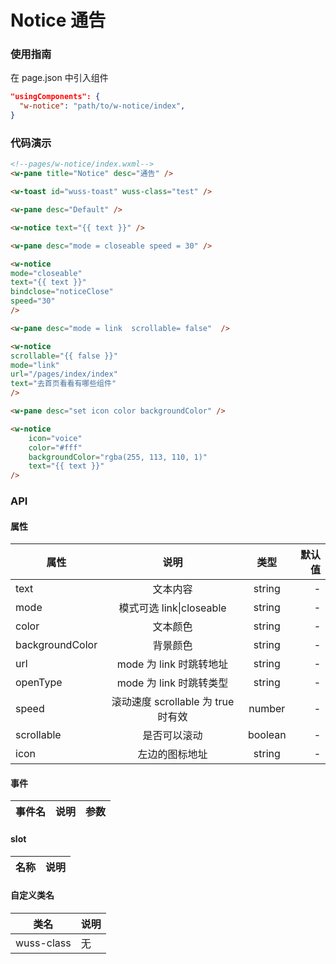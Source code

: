 # Notice 通告

### 使用指南

在 page.json 中引入组件

```json
"usingComponents": {
  "w-notice": "path/to/w-notice/index",
}
```

### 代码演示

```html
<!--pages/w-notice/index.wxml-->
<w-pane title="Notice" desc="通告" />

<w-toast id="wuss-toast" wuss-class="test" />

<w-pane desc="Default" />

<w-notice text="{{ text }}" />

<w-pane desc="mode = closeable speed = 30" />

<w-notice
mode="closeable"
text="{{ text }}"
bindclose="noticeClose"
speed="30"
/>

<w-pane desc="mode = link  scrollable= false"  />

<w-notice
scrollable="{{ false }}"
mode="link"
url="/pages/index/index"
text="去首页看看有哪些组件"
/>

<w-pane desc="set icon color backgroundColor" />

<w-notice
	icon="voice"
	color="#fff"
	backgroundColor="rgba(255, 113, 110, 1)"
	text="{{ text }}"
/>
```

### API

#### 属性

| 属性            |                说明                |  类型   | 默认值 |
| --------------- | :--------------------------------: | :-----: | -----: |
| text            |              文本内容              | string  |      - |
| mode            |      模式可选 link\|closeable      | string  |      - |
| color           |              文本颜色              | string  |      - |
| backgroundColor |              背景颜色              | string  |      - |
| url             |      mode 为 link 时跳转地址       | string  |      - |
| openType        |      mode 为 link 时跳转类型       | string  |      - |
| speed           | 滚动速度 scrollable 为 true 时有效 | number  |      - |
| scrollable      |            是否可以滚动            | boolean |      - |
| icon            |           左边的图标地址           | string  |      - |

#### 事件

| 事件名 | 说明 | 参数 |
| ------ | ---- | ---- |


#### slot

| 名称 | 说明 |
| ---- | ---- |


#### 自定义类名

| 类名       | 说明 |
| ---------- | ---- |
| wuss-class | 无   |
